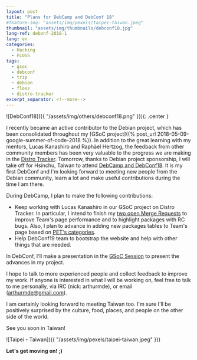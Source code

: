 ```yaml
---
layout: post
title: "Plans for DebCamp and DebConf 18"
#feature-img: "assets/img/pexels/taipei-taiwan.jpeg"
thumbnail: "assets/img/thumbnails/debconf18.jpg"
lang-ref: debonf-2018-1
lang: en
categories:
  - Hacking
  - FLOSS
tags:
  - gsoc
  - debconf
  - trip
  - debian
  - floss
  - distro-tracker
excerpt_separator: <!--more-->
---
```


![DebConf18]({{ "/assets/img/others/debconf18.png" }}){: .center }


I recently became an active contributor to the Debian project, which has been
consolidated throughout my
[GSoC project]({% post_url 2018-05-09-google-summer-of-code-2018 %}).
In addition to the great learning with my mentors, Lucas Kanashiro and Raphäel
Hertzog, the feedback from other community members has been very valuable to
the progress we are making in the [Distro Tracker](http://tracker.debian.org).
Tomorrow, thanks to Debian project sponsorship, I will take off for Hsinchu, Taiwan
to attend [DebCamp and DebConf18](https://debconf18.debconf.org). It is my
first DebConf and I'm looking forward to meeting new people from the Debian
community, learn a lot and make useful contributions during the time I am there.

<!--more-->

During DebCamp, I plan to make the following contributions: 

* Keep working with Lucas Kanashiro in our GSoC project on Distro Tracker.
In particular, I intend to finish my
[two open Merge Requests](https://salsa.debian.org/qa/distro-tracker/merge_requests/)
to improve Team's page performance and to highlight packages with RC bugs.
Also, I plan to advance in adding new packages tables to Team's page based
on [PET's categories](https://salsa.debian.org/arthurmde-guest/gsoc-2018/blob/master/images/PET-tables.png).
* Help  DebConf19 team to bootstrap the website and help with other things
that are needed.

In DebConf, I'll make a presentation in the [GSoC Session](https://debconf18.debconf.org/talks/125-gsoc-session/)
to present the advances in my project.

I hope to talk to more experienced people and collect feedback to improve my
work. If anyone is interested in what I will be working on, feel free to talk
to me personally, via IRC (nick: arthurmde), or email (arthurmde@gmail.com).

I am certainly looking forward to meeting Taiwan too. I'm sure I'll be
positively surprised by the culture, food, places, and people on the 
other side of the world.

See you soon in Taiwan!

![Taipei - Taiwan]({{ "/assets/img/pexels/taipei-taiwan.jpeg" }})


<span>**Let's get moving on! ;)**</span>
